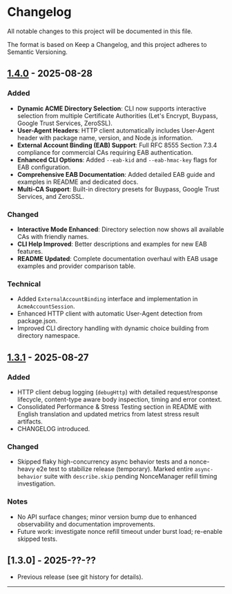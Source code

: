# Changelog

All notable changes to this project will be documented in this file.

The format is based on Keep a Changelog, and this project adheres to Semantic Versioning.

## [1.4.0] - 2025-08-28

### Added

- **Dynamic ACME Directory Selection**: CLI now supports interactive selection from multiple Certificate Authorities (Let's Encrypt, Buypass, Google Trust Services, ZeroSSL).
- **User-Agent Headers**: HTTP client automatically includes User-Agent header with package name, version, and Node.js information.
- **External Account Binding (EAB) Support**: Full RFC 8555 Section 7.3.4 compliance for commercial CAs requiring EAB authentication.
- **Enhanced CLI Options**: Added `--eab-kid` and `--eab-hmac-key` flags for EAB configuration.
- **Comprehensive EAB Documentation**: Added detailed EAB guide and examples in README and dedicated docs.
- **Multi-CA Support**: Built-in directory presets for Buypass, Google Trust Services, and ZeroSSL.

### Changed

- **Interactive Mode Enhanced**: Directory selection now shows all available CAs with friendly names.
- **CLI Help Improved**: Better descriptions and examples for new EAB features.
- **README Updated**: Complete documentation overhaul with EAB usage examples and provider comparison table.

### Technical

- Added `ExternalAccountBinding` interface and implementation in `AcmeAccountSession`.
- Enhanced HTTP client with automatic User-Agent detection from package.json.
- Improved CLI directory handling with dynamic choice building from directory namespace.

## [1.3.1] - 2025-08-27

### Added

- HTTP client debug logging (`debugHttp`) with detailed request/response lifecycle, content-type aware body inspection, timing and error context.
- Consolidated Performance & Stress Testing section in README with English translation and updated metrics from latest stress result artifacts.
- CHANGELOG introduced.

### Changed

- Skipped flaky high-concurrency async behavior tests and a nonce-heavy e2e test to stabilize release (temporary). Marked entire `async-behavior` suite with `describe.skip` pending NonceManager refill timing investigation.

### Notes

- No API surface changes; minor version bump due to enhanced observability and documentation improvements.
- Future work: investigate nonce refill timeout under burst load; re-enable skipped tests.

## [1.3.0] - 2025-??-??

- Previous release (see git history for details).

---

[1.4.0]: https://github.com/thebitrock/acme-love/releases/tag/v1.4.0
[1.3.1]: https://github.com/thebitrock/acme-love/releases/tag/v1.3.1
